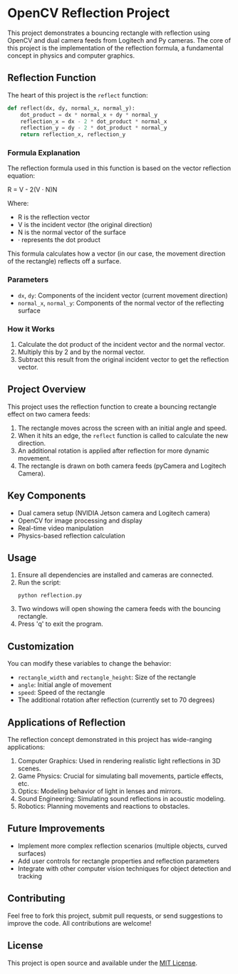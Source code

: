 # OpenCV Reflection Project

This project demonstrates a bouncing rectangle with reflection using OpenCV and dual camera feeds from Logitech and Py cameras. The core of this project is the implementation of the reflection formula, a fundamental concept in physics and computer graphics.

## Reflection Function

The heart of this project is the `reflect` function:

```python
def reflect(dx, dy, normal_x, normal_y):
    dot_product = dx * normal_x + dy * normal_y
    reflection_x = dx - 2 * dot_product * normal_x
    reflection_y = dy - 2 * dot_product * normal_y
    return reflection_x, reflection_y
```

### Formula Explanation

The reflection formula used in this function is based on the vector reflection equation:

R = V - 2(V · N)N

Where:
- R is the reflection vector
- V is the incident vector (the original direction)
- N is the normal vector of the surface
- · represents the dot product

This formula calculates how a vector (in our case, the movement direction of the rectangle) reflects off a surface.

### Parameters

- `dx`, `dy`: Components of the incident vector (current movement direction)
- `normal_x`, `normal_y`: Components of the normal vector of the reflecting surface

### How it Works

1. Calculate the dot product of the incident vector and the normal vector.
2. Multiply this by 2 and by the normal vector.
3. Subtract this result from the original incident vector to get the reflection vector.

## Project Overview

This project uses the reflection function to create a bouncing rectangle effect on two camera feeds:

1. The rectangle moves across the screen with an initial angle and speed.
2. When it hits an edge, the `reflect` function is called to calculate the new direction.
3. An additional rotation is applied after reflection for more dynamic movement.
4. The rectangle is drawn on both camera feeds (pyCamera and Logitech Camera).

## Key Components

- Dual camera setup (NVIDIA Jetson camera and Logitech camera)
- OpenCV for image processing and display
- Real-time video manipulation
- Physics-based reflection calculation

## Usage

1. Ensure all dependencies are installed and cameras are connected.
2. Run the script:
   ```
   python reflection.py
   ```
3. Two windows will open showing the camera feeds with the bouncing rectangle.
4. Press 'q' to exit the program.

## Customization

You can modify these variables to change the behavior:
- `rectangle_width` and `rectangle_height`: Size of the rectangle
- `angle`: Initial angle of movement
- `speed`: Speed of the rectangle
- The additional rotation after reflection (currently set to 70 degrees)

## Applications of Reflection

The reflection concept demonstrated in this project has wide-ranging applications:

1. Computer Graphics: Used in rendering realistic light reflections in 3D scenes.
2. Game Physics: Crucial for simulating ball movements, particle effects, etc.
3. Optics: Modeling behavior of light in lenses and mirrors.
4. Sound Engineering: Simulating sound reflections in acoustic modeling.
5. Robotics: Planning movements and reactions to obstacles.

## Future Improvements

- Implement more complex reflection scenarios (multiple objects, curved surfaces)
- Add user controls for rectangle properties and reflection parameters
- Integrate with other computer vision techniques for object detection and tracking

## Contributing

Feel free to fork this project, submit pull requests, or send suggestions to improve the code. All contributions are welcome!

## License

This project is open source and available under the [MIT License](../LICENSE).
